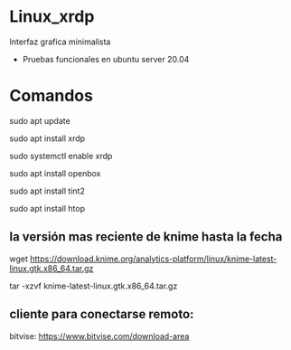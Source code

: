 # Linux_xrdp
Interfaz grafica minimalista
- Pruebas funcionales en ubuntu server 20.04

# Comandos

sudo apt update

sudo apt install xrdp

sudo systemctl enable xrdp

sudo apt install openbox

sudo apt install tint2

sudo apt install htop

## la versión mas reciente de knime hasta la fecha

wget https://download.knime.org/analytics-platform/linux/knime-latest-linux.gtk.x86_64.tar.gz

tar -xzvf knime-latest-linux.gtk.x86_64.tar.gz

## cliente para conectarse remoto:

bitvise: https://www.bitvise.com/download-area
